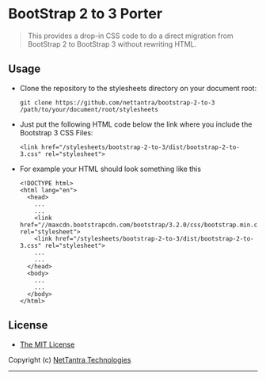 # BootStrap 2 to 3 Porter

> This provides a drop-in CSS code to do a direct migration from BootStrap 2 to BootStrap 3 without rewriting HTML.

## Usage

  - Clone the repository to the stylesheets directory on your document root:

        git clone https://github.com/nettantra/bootstrap-2-to-3 /path/to/your/document/root/stylesheets

  - Just put the following HTML code below the link where you include the Bootstrap 3 CSS Files:

        <link href="/stylesheets/bootstrap-2-to-3/dist/bootstrap-2-to-3.css" rel="stylesheet">

  - For example your HTML should look something like this

        <!DOCTYPE html>
        <html lang="en">
          <head>
            ...
            ...
            <link href="//maxcdn.bootstrapcdn.com/bootstrap/3.2.0/css/bootstrap.min.css" rel="stylesheet">
            <link href="/stylesheets/bootstrap-2-to-3/dist/bootstrap-2-to-3.css" rel="stylesheet">
            ...
            ...
          </head>
          <body>
            ...
            ...
          </body>
        </html>




## License

  - [The MIT License](http://opensource.org/licenses/MIT)


Copyright (c) [NetTantra Technologies](http://www.nettantra.com/)

---
